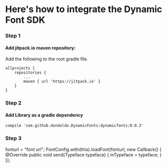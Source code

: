 # Here's how to integrate the Dynamic Font SDK

### Step 1
#### Add jitpack.io maven repository:
Add the following to the root gradle file.

	allprojects {
		repositories {
			...
			maven { url 'https://jitpack.io' }
		}
	}

### Step 2
#### Add  Library as a gradle dependency
    compile 'com.github.dondaldo.DynamicFonts:dynamicfonts:0.0.3'

### Step 3
 
 fonturl = "font url";
        FontConfig.with(this).loadFont(fonturl, new Callback<Typeface>() {
            @Override
            public void send(Typeface typeface) {
                mTypeface = typeface;
            }
        });
